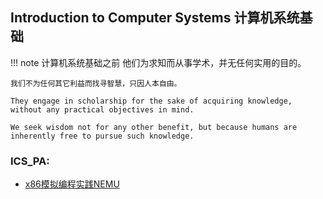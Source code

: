 ## **I**ntroduction to **C**omputer **S**ystems 计算机系统基础

!!! note 计算机系统基础之前
    他们为求知而从事学术，并无任何实用的目的。

    我们不为任何其它利益而找寻智慧，只因人本自由。

    They engage in scholarship for the sake of acquiring knowledge, without any practical objectives in mind.

    We seek wisdom not for any other benefit, but because humans are inherently free to pursue such knowledge.

### ICS_PA: 
* [x86模拟编程实践NEMU](ics_pa_pre.md)